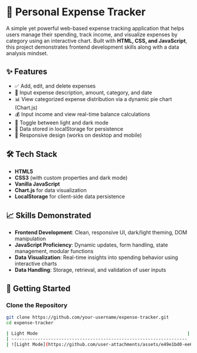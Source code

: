 # 💸 Personal Expense Tracker

A simple yet powerful web-based expense tracking application that helps users manage their spending, track income, and visualize expenses by category using an interactive chart. Built with **HTML, CSS, and JavaScript**, this project demonstrates frontend development skills along with a data analysis mindset.

## ✨ Features

- ✅ Add, edit, and delete expenses
- 🧾 Input expense description, amount, category, and date
- 📊 View categorized expense distribution via a dynamic pie chart (Chart.js)
- 💰 Input income and view real-time balance calculations
- 🌙 Toggle between light and dark mode
- 💾 Data stored in localStorage for persistence
- 📱 Responsive design (works on desktop and mobile)

## 🛠️ Tech Stack

- **HTML5**
- **CSS3** (with custom properties and dark mode)
- **Vanilla JavaScript**
- **Chart.js** for data visualization
- **LocalStorage** for client-side data persistence

## 📈 Skills Demonstrated

- **Frontend Development**: Clean, responsive UI, dark/light theming, DOM manipulation
- **JavaScript Proficiency**: Dynamic updates, form handling, state management, modular functions
- **Data Visualization**: Real-time insights into spending behavior using interactive charts
- **Data Handling**: Storage, retrieval, and validation of user inputs

## 🚀 Getting Started

### Clone the Repository

```bash
git clone https://github.com/your-username/expense-tracker.git
cd expense-tracker

| Light Mode                                                         | Dark Mode                          |
| ------------------------------------------------------------------- | ---------------------------------- |
| ![Light Mode](https://github.com/user-attachments/assets/e49e1bd0-ee69-4bac-9d4b-5dd13f769444) | ![Dark Mode](https://github.com/user-attachments/assets/163531a6-9720-4a6d-9e4f-5095a2031115) |


